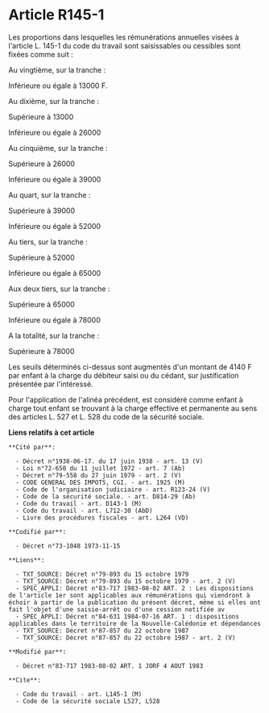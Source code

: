 # Article R145-1

Les proportions dans lesquelles les rémunérations annuelles visées à l'article L. 145-1 du code du travail sont saisissables
ou cessibles sont fixées comme suit :

Au vingtième, sur la tranche :

Inférieure ou égale à                             13000 F.

Au dixième, sur la tranche :

Supérieure à                                      13000  

Inférieure ou égale à                             26000 

Au cinquième, sur la tranche :

Supérieure à                                      26000  

Inférieure ou égale à                             39000

Au quart, sur la tranche :

Supérieure à                                      39000  

Inférieure ou égale à                             52000 

Au tiers, sur la tranche :

Supérieure à                                      52000  

Inférieure ou égale à                             65000

Aux deux tiers, sur la tranche :

Supérieure à                                      65000  

Inférieure ou égale à                             78000 

A la totalité, sur la tranche :

Supérieure à                                      78000  

Les seuils déterminés ci-dessus sont augmentés d'un montant de 4140 F par enfant à la charge du débiteur saisi ou du cédant,
sur justification présentée par l'intéressé.

Pour l'application de l'alinéa précédent, est considéré comme enfant à charge tout enfant se trouvant à la charge effective
et permanente au sens des articles L. 527 et L. 528 du code de la sécurité sociale.

**Liens relatifs à cet article**

	**Cité par**:

	  - Décret n°1938-06-17. du 17 juin 1938 - art. 13 (V)
	  - Loi n°72-650 du 11 juillet 1972 - art. 7 (Ab)
	  - Décret n°79-558 du 27 juin 1979 - art. 2 (V)
	  - CODE GENERAL DES IMPOTS, CGI. - art. 1925 (M)
	  - Code de l'organisation judiciaire - art. R123-24 (V)
	  - Code de la sécurité sociale. - art. D814-29 (Ab)
	  - Code du travail - art. D143-1 (M)
	  - Code du travail - art. L712-30 (AbD)
	  - Livre des procédures fiscales - art. L264 (VD)

	**Codifié par**:

	  - Décret n°73-1048 1973-11-15

	**Liens**:

	  - TXT_SOURCE: Décret n°79-893 du 15 octobre 1979
	  - TXT_SOURCE: Décret n°79-893 du 15 octobre 1979 - art. 2 (V)
	  - SPEC_APPLI: Décret n°83-717 1983-08-02 ART. 2 : Les dispositions de l'article 1er sont applicables aux rémunérations qui viendront à échoir à partir de la publication du présent décret, même si elles ont fait l'objet d'une saisie-arrêt ou d'une cession notifiée av
	  - SPEC_APPLI: Décret n°84-631 1984-07-16 ART. 1 : dispositions applicables dans le territoire de la Nouvelle-Calédonie et dépendances
	  - TXT_SOURCE: Décret n°87-857 du 22 octobre 1987
	  - TXT_SOURCE: Décret n°87-857 du 22 octobre 1987 - art. 2 (V)

	**Modifié par**:

	  - Décret n°83-717 1983-08-02 ART. 1 JORF 4 AOUT 1983

	**Cite**:

	  - Code du travail - art. L145-1 (M)
	  - Code de la sécurité sociale L527, L528
